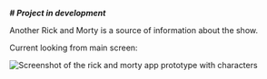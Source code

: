 ***# Project in development***

Another Rick and Morty is a source of information about the show.

Current looking from main screen:

![Screenshot of the rick and morty app prototype with characters](https://i.imgur.com/SURsMAZ.png)
